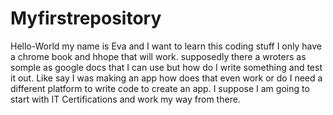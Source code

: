 # Myfirstrepository
Hello-World
my name is Eva and I want to learn this coding stuff I only have a chrome book and hhope that will work. supposedly there a wroters as somple as google docs that I can use but how do I write something and test it out. Like say I was making an app how does that even work or do I need a different platform to write code to create an app. I suppose I am going to start with IT Certifications and work my way from there. 

